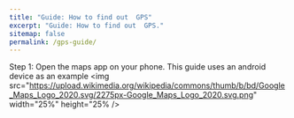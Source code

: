 ```yaml
---
title: "Guide: How to find out  GPS"
excerpt: "Guide: How to find out  GPS."
sitemap: false
permalink: /gps-guide/
---
```


Step 1: Open the maps app on your phone. This guide uses an android device as an example <img src="https://upload.wikimedia.org/wikipedia/commons/thumb/b/bd/Google_Maps_Logo_2020.svg/2275px-Google_Maps_Logo_2020.svg.png" width="25%" height="25% />
